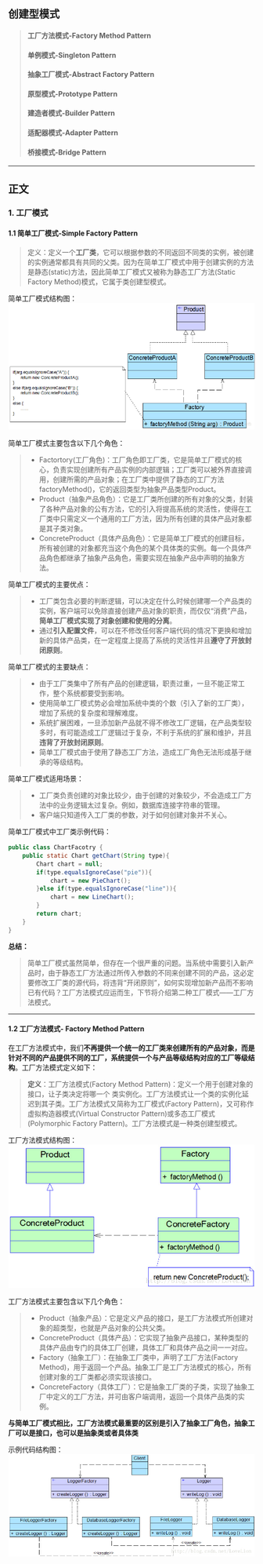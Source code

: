 ## 创建型模式 ##
> #### 工厂方法模式-Factory Method Pattern ####
> #### 单例模式-Singleton Pattern ####            
> #### 抽象工厂模式-Abstract Factory Pattern ####
> #### 原型模式-Prototype Pattern ####
> #### 建造者模式-Builder Pattern ####
> #### 适配器模式-Adapter Pattern ####
> #### 桥接模式-Bridge Pattern ####

-----
## 正文 ##
### 1. 工厂模式 ###
#### 1.1 简单工厂模式-Simple Factory Pattern ####
> 定义：定义一个**工厂类**，它可以根据参数的不同返回不同类的实例，被创建的实例通常都具有共同的父类。因为在简单工厂模式中用于创建实例的方法是静态(static)方法，因此简单工厂模式又被称为静态工厂方法(Static Factory Method)模式，它属于类创建型模式。

简单工厂模式结构图：
![简单工厂模式结构图](images/SimpleFactory.jpg)

简单工厂模式主要包含以下几个角色：
>+ Factortory(工厂角色)：工厂角色即工厂类，它是简单工厂模式的核心，负责实现创建所有产品实例的内部逻辑；工厂类可以被外界直接调用，创建所需的产品对象；在工厂类中提供了静态的工厂方法factoryMethod()，它的返回类型为抽象产品类型Product。
>+ Product（抽象产品角色）：它是工厂类所创建的所有对象的父类，封装了各种产品对象的公有方法，它的引入将提高系统的灵活性，使得在工厂类中只需定义一个通用的工厂方法，因为所有创建的具体产品对象都是其子类对象。
>+ ConcreteProduct（具体产品角色）：它是简单工厂模式的创建目标，所有被创建的对象都充当这个角色的某个具体类的实例。每一个具体产品角色都继承了抽象产品角色，需要实现在抽象产品中声明的抽象方法。

简单工厂模式的主要优点：
>+ 工厂类包含必要的判断逻辑，可以决定在什么时候创建哪一个产品类的实例，客户端可以免除直接创建产品对象的职责，而仅仅“消费”产品，**简单工厂模式实现了对象创建和使用的分离**。
>+ 通过**引入配置文件**，可以在不修改任何客户端代码的情况下更换和增加新的具体产品类，在一定程度上提高了系统的灵活性并且**遵守了开放封闭原则**。

简单工厂模式的主要缺点：
>+ 由于工厂类集中了所有产品的创建逻辑，职责过重，一旦不能正常工作，整个系统都要受到影响。
>+ 使用简单工厂模式势必会增加系统中类的个数（引入了新的工厂类），增加了系统的复杂度和理解难度。
>+ 系统扩展困难，一旦添加新产品就不得不修改工厂逻辑，在产品类型较多时，有可能造成工厂逻辑过于复杂，不利于系统的扩展和维护，并且**违背了开放封闭原则**。
>+ 简单工厂模式由于使用了静态工厂方法，造成工厂角色无法形成基于继承的等级结构。

简单工厂模式适用场景：
>+ 工厂类负责创建的对象比较少，由于创建的对象较少，不会造成工厂方法中的业务逻辑太过复杂。例如，数据库连接字符串的管理。
>+  客户端只知道传入工厂类的参数，对于如何创建对象并不关心。

简单工厂模式中工厂类示例代码：
```java
public class ChartFacotry {
	public static Chart getChart(String type){
		Chart chart = null;
		if(type.equalsIgnoreCase("pie")){
			chart = new PieChart();
		}else if(type.equalsIgnoreCase("line")){
			chart = new LineChart();
		}
		return chart;
	}
}
```

**总结：**
> 简单工厂模式虽然简单，但存在一个很严重的问题。当系统中需要引入新产品时，由于静态工厂方法通过所传入参数的不同来创建不同的产品，这必定要修改工厂类的源代码，将违背“开闭原则”，如何实现增加新产品而不影响已有代码？工厂方法模式应运而生，下节将介绍第二种工厂模式——工厂方法模式。

-----

#### 1.2 工厂方法模式- Factory Method Pattern ####
在工厂方法模式中，我们**不再提供一个统一的工厂类来创建所有的产品对象，而是针对不同的产品提供不同的工厂，系统提供一个与产品等级结构对应的工厂等级结构**。工厂方法模式定义如下：
> **定义**：工厂方法模式(Factory Method Pattern)：定义一个用于创建对象的接口，让子类决定将哪一个
类实例化。工厂方法模式让一个类的实例化延迟到其子类。工厂方法模式又简称为工厂模式(Factory Pattern)，又可称作虚拟构造器模式(Virtual Constructor Pattern)或多态工厂模式(Polymorphic Factory Pattern)。工厂方法模式是一种类创建型模式。

工厂方法模式结构图：
![简单工厂模式结构图](images/Factorymethod.jpg)

工厂方法模式主要包含以下几个角色：
>+ Product（抽象产品）：它是定义产品的接口，是工厂方法模式所创建对象的超类型，也就是产品对象的公共父类。
>+ ConcreteProduct（具体产品）：它实现了抽象产品接口，某种类型的具体产品由专门的具体工厂创建，具体工厂和具体产品之间一一对应。
>+ Factory（抽象工厂）：在抽象工厂类中，声明了工厂方法(Factory Method)，用于返回一个产品。抽象工厂是工厂方法模式的核心，所有创建对象的工厂类都必须实现该接口。
>+ ConcreteFactory（具体工厂）：它是抽象工厂类的子类，实现了抽象工厂中定义的工厂方法，并可由客户端调用，返回一个具体产品类的实例。

**与简单工厂模式相比，工厂方法模式最重要的区别是引入了抽象工厂角色，抽象工厂可以是接口，也可以是抽象类或者具体类**

示例代码结构图：
![示例代码结构图](images/FactoryMethodLogger.jpg)